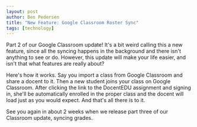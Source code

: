 ```yaml
---
layout: post
author: Ben Pedersen
title: "New Feature: Google Classroom Roster Sync"
tags: [technology]
---
```

Part 2 of our Google Classroom update! It's a bit weird calling this a new feature, since all the syncing happens in the background and there isn't anything to see or do. However, this update will make your life easier, and isn't that what features are really about?

Here's how it works. Say you import a class from Google Classroom and share a docent to it. Then a new student joins your class on Google Classroom. After clicking the link to the DocentEDU assignment and signing in, she'll be automatically enrolled in the proper class and the docent will load just as you would expect. And that's all there is to it.

See you again in about 2 weeks when we release part three of our Classroom update, syncing grades.
